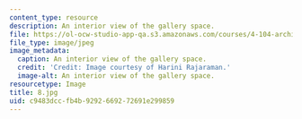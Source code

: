 ```yaml
---
content_type: resource
description: An interior view of the gallery space.
file: https://ol-ocw-studio-app-qa.s3.amazonaws.com/courses/4-104-architecture-studio-intentions-spring-2005/c9483dccfb4b9292669272691e299859_8.jpg
file_type: image/jpeg
image_metadata:
  caption: An interior view of the gallery space.
  credit: 'Credit: Image courtesy of Harini Rajaraman.'
  image-alt: An interior view of the gallery space.
resourcetype: Image
title: 8.jpg
uid: c9483dcc-fb4b-9292-6692-72691e299859
---
```

